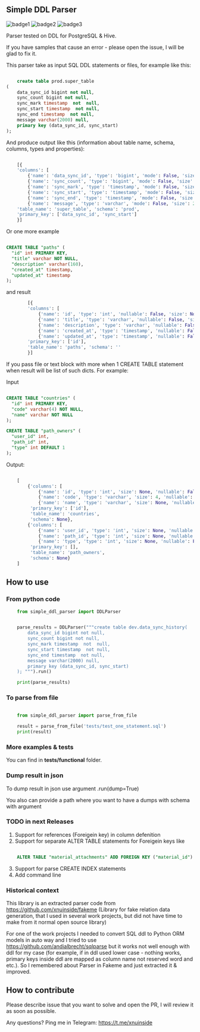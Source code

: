 ## Simple DDL Parser

![badge1](https://img.shields.io/pypi/v/simple-ddl-parser) ![badge2](https://img.shields.io/pypi/l/simple-ddl-parser) ![badge3](https://img.shields.io/pypi/pyversions/simple-ddl-parser) 

Parser tested on DDL for PostgreSQL & Hive.

If you have samples that cause an error - please open the issue, I will be glad to fix it.

This parser take as input SQL DDL statements or files, for example like this:

```sql

    create table prod.super_table
(
    data_sync_id bigint not null,
    sync_count bigint not null,
    sync_mark timestamp  not  null,
    sync_start timestamp  not null,
    sync_end timestamp  not null,
    message varchar(2000) null,
    primary key (data_sync_id, sync_start)
);

```

And produce output like this (information about table name, schema, columns, types and properties):

```python

    [{
    'columns': [
        {'name': 'data_sync_id', 'type': 'bigint', 'mode': False, 'size': None}, 
        {'name': 'sync_count', 'type': 'bigint', 'mode': False, 'size': None}, 
        {'name': 'sync_mark', 'type': 'timestamp', 'mode': False, 'size': None}, 
        {'name': 'sync_start', 'type': 'timestamp', 'mode': False, 'size': None}, 
        {'name': 'sync_end', 'type': 'timestamp', 'mode': False, 'size': None}, 
        {'name': 'message', 'type': 'varchar', 'mode': False, 'size': 2000}], 
    'table_name': 'super_table', 'schema': 'prod', 
    'primary_key': ['data_sync_id', 'sync_start']
    }]

```

Or one more example


```sql

CREATE TABLE "paths" (
  "id" int PRIMARY KEY,
  "title" varchar NOT NULL,
  "description" varchar(160),
  "created_at" timestamp,
  "updated_at" timestamp
);


```

and result

```python
        [{
        'columns': [
            {'name': 'id', 'type': 'int', 'nullable': False, 'size': None}, 
            {'name': 'title', 'type': 'varchar', 'nullable': False, 'size': None}, 
            {'name': 'description', 'type': 'varchar', 'nullable': False, 'size': 160}, 
            {'name': 'created_at', 'type': 'timestamp', 'nullable': False, 'size': None}, 
            {'name': 'updated_at', 'type': 'timestamp', 'nullable': False, 'size': None}], 
        'primary_key': ['id'], 
        'table_name': 'paths', 'schema': ''
        }]

```

If you pass file or text block with more when 1 CREATE TABLE statement when result will be list of such dicts. For example:

Input 

```sql

CREATE TABLE "countries" (
  "id" int PRIMARY KEY,
  "code" varchar(4) NOT NULL,
  "name" varchar NOT NULL
);

CREATE TABLE "path_owners" (
  "user_id" int,
  "path_id" int,
  "type" int DEFAULT 1
);

```
Output:

```python

    [
        {'columns': [
            {'name': 'id', 'type': 'int', 'size': None, 'nullable': False, 'default': None}, 
            {'name': 'code', 'type': 'varchar', 'size': 4, 'nullable': False, 'default': None}, 
            {'name': 'name', 'type': 'varchar', 'size': None, 'nullable': False, 'default': None}], 
         'primary_key': ['id'], 
         'table_name': 'countries', 
         'schema': None}, 
        {'columns': [
            {'name': 'user_id', 'type': 'int', 'size': None, 'nullable': False, 'default': None}, 
            {'name': 'path_id', 'type': 'int', 'size': None, 'nullable': False, 'default': None}, 
            {'name': 'type', 'type': 'int', 'size': None, 'nullable': False, 'default': '1a'}], 
         'primary_key': [], 
         'table_name': 'path_owners', 
         'schema': None}
    ]

```

## How to use

### From python code

```python
    from simple_ddl_parser import DDLParser


    parse_results = DDLParser("""create table dev.data_sync_history(
        data_sync_id bigint not null,
        sync_count bigint not null,
        sync_mark timestamp  not  null,
        sync_start timestamp  not null,
        sync_end timestamp  not null,
        message varchar(2000) null,
        primary key (data_sync_id, sync_start)
    ); """).run()

    print(parse_results) 

```

### To parse from file

```python
    
    from simple_ddl_parser import parse_from_file

    result = parse_from_file('tests/test_one_statement.sql')
    print(result)

```

### More examples & tests

You can find in **tests/functional** folder.

### Dump result in json

To dump result in json use argument .run(dump=True)


You also can provide a path where you want to have a dumps with schema with argument

### TODO in next Releases

1. Support for references (Foreigein key) in column defenition
2. Support for separate ALTER TABLE statements for Foreigein keys like

```sql

    ALTER TABLE "material_attachments" ADD FOREIGN KEY ("material_id") REFERENCES "materials" ("id");

```

3. Support for parse CREATE INDEX statements
4. Add command line


### Historical context

This library is an extracted parser code from https://github.com/xnuinside/fakeme (Library for fake relation data generation, that I used in several work projects, but did not have time to make from it normal open source library)

For one of the work projects I needed to convert SQL ddl to Python ORM models in auto way and I tried to use https://github.com/andialbrecht/sqlparse but it works not well enough with ddl for my case (for example, if in ddl used lower case - nothing works, primary keys inside ddl are mapped as column name not reserved word and etc.).
So I remembered about Parser in Fakeme and just extracted it & improved. 


## How to contribute

Please describe issue that you want to solve and open the PR, I will review it as soon as possible.

Any questions? Ping me in Telegram: https://t.me/xnuinside 